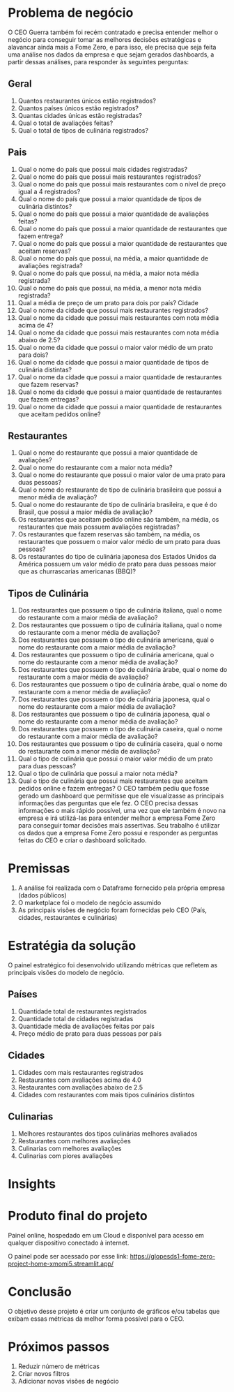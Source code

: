 # Problema de negócio
O CEO Guerra também foi recém contratado e precisa entender melhor o negócio
para conseguir tomar as melhores decisões estratégicas e alavancar ainda mais a
Fome Zero, e para isso, ele precisa que seja feita uma análise nos dados da
empresa e que sejam gerados dashboards, a partir dessas análises, para responder
às seguintes perguntas:

## Geral
1. Quantos restaurantes únicos estão registrados?
2. Quantos países únicos estão registrados?
3. Quantas cidades únicas estão registradas?
4. Qual o total de avaliações feitas?
5. Qual o total de tipos de culinária registrados?

## Pais
1. Qual o nome do país que possui mais cidades registradas?
2. Qual o nome do país que possui mais restaurantes registrados?
3. Qual o nome do país que possui mais restaurantes com o nível de preço igual a 4
registrados?
4. Qual o nome do país que possui a maior quantidade de tipos de culinária
distintos?
5. Qual o nome do país que possui a maior quantidade de avaliações feitas?
6. Qual o nome do país que possui a maior quantidade de restaurantes que fazem
entrega?
7. Qual o nome do país que possui a maior quantidade de restaurantes que aceitam
reservas?
8. Qual o nome do país que possui, na média, a maior quantidade de avaliações
registrada?
9. Qual o nome do país que possui, na média, a maior nota média registrada?
10. Qual o nome do país que possui, na média, a menor nota média registrada?
11. Qual a média de preço de um prato para dois por país?
Cidade
1. Qual o nome da cidade que possui mais restaurantes registrados?
2. Qual o nome da cidade que possui mais restaurantes com nota média acima de
4?
3. Qual o nome da cidade que possui mais restaurantes com nota média abaixo de
2.5?
4. Qual o nome da cidade que possui o maior valor médio de um prato para dois?
5. Qual o nome da cidade que possui a maior quantidade de tipos de culinária
distintas?
6. Qual o nome da cidade que possui a maior quantidade de restaurantes que fazem
reservas?
7. Qual o nome da cidade que possui a maior quantidade de restaurantes que fazem
entregas?
8. Qual o nome da cidade que possui a maior quantidade de restaurantes que
aceitam pedidos online?

## Restaurantes
1. Qual o nome do restaurante que possui a maior quantidade de avaliações?
2. Qual o nome do restaurante com a maior nota média?
3. Qual o nome do restaurante que possui o maior valor de uma prato para duas
pessoas?
4. Qual o nome do restaurante de tipo de culinária brasileira que possui a menor
média de avaliação?
5. Qual o nome do restaurante de tipo de culinária brasileira, e que é do Brasil, que
possui a maior média de avaliação?
6. Os restaurantes que aceitam pedido online são também, na média, os
restaurantes que mais possuem avaliações registradas?
7. Os restaurantes que fazem reservas são também, na média, os restaurantes que
possuem o maior valor médio de um prato para duas pessoas?
8. Os restaurantes do tipo de culinária japonesa dos Estados Unidos da América
possuem um valor médio de prato para duas pessoas maior que as churrascarias
americanas (BBQ)?

## Tipos de Culinária
1. Dos restaurantes que possuem o tipo de culinária italiana, qual o nome do
restaurante com a maior média de avaliação?
2. Dos restaurantes que possuem o tipo de culinária italiana, qual o nome do
restaurante com a menor média de avaliação?
3. Dos restaurantes que possuem o tipo de culinária americana, qual o nome do
restaurante com a maior média de avaliação?
4. Dos restaurantes que possuem o tipo de culinária americana, qual o nome do
restaurante com a menor média de avaliação?
5. Dos restaurantes que possuem o tipo de culinária árabe, qual o nome do
restaurante com a maior média de avaliação?
6. Dos restaurantes que possuem o tipo de culinária árabe, qual o nome do
restaurante com a menor média de avaliação?
7. Dos restaurantes que possuem o tipo de culinária japonesa, qual o nome do
restaurante com a maior média de avaliação?
8. Dos restaurantes que possuem o tipo de culinária japonesa, qual o nome do
restaurante com a menor média de avaliação?
9. Dos restaurantes que possuem o tipo de culinária caseira, qual o nome do
restaurante com a maior média de avaliação?
10. Dos restaurantes que possuem o tipo de culinária caseira, qual o nome do
restaurante com a menor média de avaliação?
11. Qual o tipo de culinária que possui o maior valor médio de um prato para duas
pessoas?
12. Qual o tipo de culinária que possui a maior nota média?
13. Qual o tipo de culinária que possui mais restaurantes que aceitam pedidos
online e fazem entregas?
O CEO também pediu que fosse gerado um dashboard que permitisse que ele
visualizasse as principais informações das perguntas que ele fez. O CEO precisa
dessas informações o mais rápido possível, uma vez que ele também é novo na
empresa e irá utilizá-las para entender melhor a empresa Fome Zero para conseguir
tomar decisões mais assertivas.
Seu trabalho é utilizar os dados que a empresa Fome Zero possui e responder as
perguntas feitas do CEO e criar o dashboard solicitado.

# Premissas
1. A análise foi realizada com o Dataframe fornecido pela própria empresa (dados públicos)
2. O marketplace foi o modelo de negócio assumido
3. As principais visões de negócio foram fornecidas pelo CEO (País, cidades, restaurantes e culinárias)

# Estratégia da solução
O painel estratégico foi desenvolvido utilizando métricas que refletem as principais visões do modelo de negócio. 

## Países
1. Quantidade total de restaurantes registrados
2. Quantidade total de cidades registradas
3. Quantidade média de avaliações feitas por país
4. Preço médio de prato para duas pessoas por país

## Cidades
1. Cidades com mais restaurantes registrados
2. Restaurantes com avaliações acima de 4.0
3. Restaurantes com avaliações abaixo de 2.5
4. Cidades com restaurantes com mais tipos culinários distintos

## Culinarias
1. Melhores restaurantes dos tipos culinárias melhores avaliados
2. Restaurantes com melhores avaliações
3. Culinarias com melhores avaliações
4. Culinarias com piores avaliações

# Insights


# Produto final do projeto
Painel online, hospedado em um Cloud e disponível para acesso em qualquer dispositivo conectado à internet. 

O painel pode ser acessado por esse link: https://glopesds1-fome-zero-project-home-xmomi5.streamlit.app/

# Conclusão 
O objetivo desse projeto é criar um conjunto de gráficos e/ou tabelas que exibam essas métricas da melhor forma possível para o CEO.

# Próximos passos
1. Reduzir número de métricas
2. Criar novos filtros
3. Adicionar novas visões de negócio
